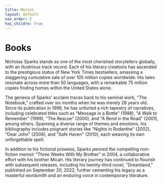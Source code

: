 ```yaml
---
title: Movies
layout: default
nav_order: 5 
has_childre: true
---
```


# Books

Nicholas Sparks stands as one of the most cherished storytellers globally, with an illustrious track record. Each of his literary creations has ascended to the prestigious status of New York Times bestsellers, amassing a staggering cumulative sale of over 105 million copies worldwide. His tales resonate across more than 50 languages, with a remarkable 75 million copies finding homes within the United States alone.

The genesis of Sparks' acclaim traces back to his seminal work, "The Notebook," crafted over six months when he was merely 28 years old. Since its publication in 1996, he has unfurled a rich tapestry of narratives, including celebrated titles such as "Message in a Bottle" (1998), "A Walk to Remember" (1999), "The Rescue" (2000), and "A Bend in the Road" (2001), among others. Spanning a diverse range of themes and emotions, his bibliography includes poignant stories like "Nights in Rodanthe" (2002), "Dear John" (2006), and "Safe Haven" (2010), each weaving its own unforgettable spell.

In addition to his fictional prowess, Sparks penned the compelling non-fiction memoir "Three Weeks With My Brother" in 2004, a collaborative effort with his brother Micah. His literary journey has continued to flourish with subsequent releases, including his twenty-third novel, "Dreamland," published on September 20, 2022, further cementing his legacy as a masterful wordsmith and an enduring voice in contemporary literature.